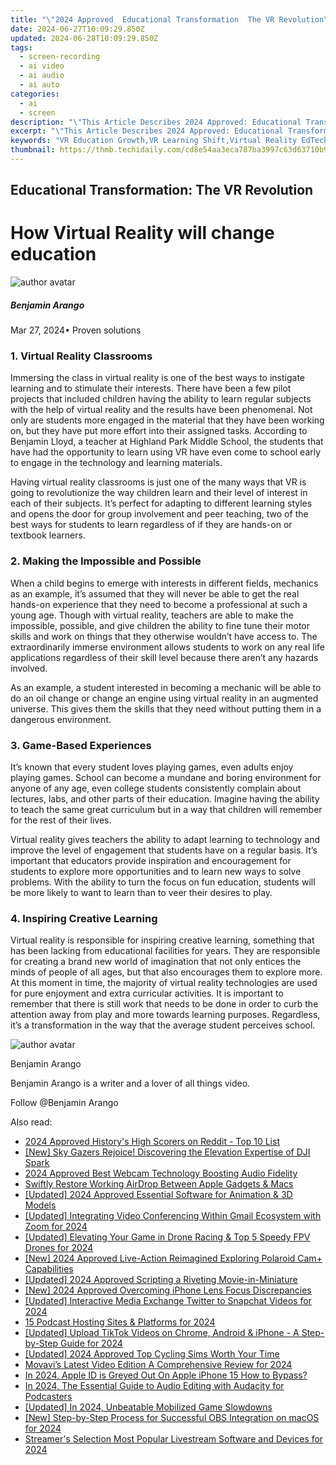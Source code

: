 ```yaml
---
title: "\"2024 Approved  Educational Transformation  The VR Revolution\""
date: 2024-06-27T10:09:29.850Z
updated: 2024-06-28T10:09:29.850Z
tags: 
  - screen-recording
  - ai video
  - ai audio
  - ai auto
categories: 
  - ai
  - screen
description: "\"This Article Describes 2024 Approved: Educational Transformation: The VR Revolution\""
excerpt: "\"This Article Describes 2024 Approved: Educational Transformation: The VR Revolution\""
keywords: "VR Education Growth,VR Learning Shift,Virtual Reality EdTech,Tech in Classrooms VR,Educational VR Impact,Immersive EdTech Trend,Future of Schooling VR"
thumbnail: https://thmb.techidaily.com/cd8e54aa3eca787ba3997c63d63710b97ceb4c1f05d7d6cac870afba65fb3588.jpg
---
```


## Educational Transformation: The VR Revolution

# How Virtual Reality will change education

![author avatar](https://images.wondershare.com/filmora/article-images/benjamin-arango-author.jpg)

##### Benjamin Arango

 Mar 27, 2024• Proven solutions

### 1\. Virtual Reality Classrooms

 Immersing the class in virtual reality is one of the best ways to instigate learning and to stimulate their interests. There have been a few pilot projects that included children having the ability to learn regular subjects with the help of virtual reality and the results have been phenomenal. Not only are students more engaged in the material that they have been working on, but they have put more effort into their assigned tasks. According to Benjamin Lloyd, a teacher at Highland Park Middle School, the students that have had the opportunity to learn using VR have even come to school early to engage in the technology and learning materials.

 Having virtual reality classrooms is just one of the many ways that VR is going to revolutionize the way children learn and their level of interest in each of their subjects. It’s perfect for adapting to different learning styles and opens the door for group involvement and peer teaching, two of the best ways for students to learn regardless of if they are hands-on or textbook learners.

### 2\. Making the Impossible and Possible

 When a child begins to emerge with interests in different fields, mechanics as an example, it’s assumed that they will never be able to get the real hands-on experience that they need to become a professional at such a young age. Though with virtual reality, teachers are able to make the impossible, possible, and give children the ability to fine tune their motor skills and work on things that they otherwise wouldn’t have access to. The extraordinarily immerse environment allows students to work on any real life applications regardless of their skill level because there aren’t any hazards involved.

 As an example, a student interested in becoming a mechanic will be able to do an oil change or change an engine using virtual reality in an augmented universe. This gives them the skills that they need without putting them in a dangerous environment.

### 3\. Game-Based Experiences

 It’s known that every student loves playing games, even adults enjoy playing games. School can become a mundane and boring environment for anyone of any age, even college students consistently complain about lectures, labs, and other parts of their education. Imagine having the ability to teach the same great curriculum but in a way that children will remember for the rest of their lives.

 Virtual reality gives teachers the ability to adapt learning to technology and improve the level of engagement that students have on a regular basis. It’s important that educators provide inspiration and encouragement for students to explore more opportunities and to learn new ways to solve problems. With the ability to turn the focus on fun education, students will be more likely to want to learn than to veer their desires to play.

### 4\. Inspiring Creative Learning

 Virtual reality is responsible for inspiring creative learning, something that has been lacking from educational facilities for years. They are responsible for creating a brand new world of imagination that not only entices the minds of people of all ages, but that also encourages them to explore more. At this moment in time, the majority of virtual reality technologies are used for pure enjoyment and extra curricular activities. It is important to remember that there is still work that needs to be done in order to curb the attention away from play and more towards learning purposes. Regardless, it’s a transformation in the way that the average student perceives school.

![author avatar](https://images.wondershare.com/filmora/article-images/benjamin-arango-author.jpg)

Benjamin Arango

Benjamin Arango is a writer and a lover of all things video.

Follow @Benjamin Arango


<ins class="adsbygoogle"
     style="display:block"
     data-ad-format="autorelaxed"
     data-ad-client="ca-pub-7571918770474297"
     data-ad-slot="1223367746"></ins>



<ins class="adsbygoogle"
     style="display:block"
     data-ad-client="ca-pub-7571918770474297"
     data-ad-slot="8358498916"
     data-ad-format="auto"
     data-full-width-responsive="true"></ins>


<span class="atpl-alsoreadstyle">Also read:</span>
<div><ul>
<li><a href="https://article-knowledge.techidaily.com/2024-approved-historys-high-scorers-on-reddit-top-10-list/"><u>2024 Approved  History's High Scorers on Reddit - Top 10 List</u></a></li>
<li><a href="https://article-knowledge.techidaily.com/new-sky-gazers-rejoice-discovering-the-elevation-expertise-of-dji-spark/"><u>[New] Sky Gazers Rejoice! Discovering the Elevation Expertise of DJI Spark</u></a></li>
<li><a href="https://article-knowledge.techidaily.com/2024-approved-best-webcam-technology-boosting-audio-fidelity/"><u>2024 Approved  Best Webcam Technology Boosting Audio Fidelity</u></a></li>
<li><a href="https://article-knowledge.techidaily.com/swiftly-restore-working-airdrop-between-apple-gadgets-and-macs/"><u>Swiftly Restore Working AirDrop Between Apple Gadgets & Macs</u></a></li>
<li><a href="https://article-knowledge.techidaily.com/updated-2024-approved-essential-software-for-animation-and-3d-models/"><u>[Updated] 2024 Approved  Essential Software for Animation & 3D Models</u></a></li>
<li><a href="https://article-knowledge.techidaily.com/updated-integrating-video-conferencing-within-gmail-ecosystem-with-zoom-for-2024/"><u>[Updated] Integrating Video Conferencing Within Gmail Ecosystem with Zoom for 2024</u></a></li>
<li><a href="https://article-knowledge.techidaily.com/updated-elevating-your-game-in-drone-racing-and-top-5-speedy-fpv-drones-for-2024/"><u>[Updated] Elevating Your Game in Drone Racing & Top 5 Speedy FPV Drones for 2024</u></a></li>
<li><a href="https://article-knowledge.techidaily.com/new-2024-approved-live-action-reimagined-exploring-polaroid-camplus-capabilities/"><u>[New] 2024 Approved  Live-Action Reimagined  Exploring Polaroid Cam+ Capabilities</u></a></li>
<li><a href="https://article-knowledge.techidaily.com/updated-2024-approved-scripting-a-riveting-movie-in-miniature/"><u>[Updated] 2024 Approved  Scripting a Riveting Movie-in-Miniature</u></a></li>
<li><a href="https://article-knowledge.techidaily.com/new-2024-approved-overcoming-iphone-lens-focus-discrepancies/"><u>[New] 2024 Approved  Overcoming iPhone Lens Focus Discrepancies</u></a></li>
<li><a href="https://twitter-videos.techidaily.com/updated-interactive-media-exchange-twitter-to-snapchat-videos-for-2024/"><u>[Updated] Interactive Media Exchange  Twitter to Snapchat Videos for 2024</u></a></li>
<li><a href="https://extra-hints.techidaily.com/15-podcast-hosting-sites-and-platforms-for-2024/"><u>15 Podcast Hosting Sites & Platforms for 2024</u></a></li>
<li><a href="https://tiktok-video-files.techidaily.com/updated-upload-tiktok-videos-on-chrome-android-and-iphone-a-step-by-step-guide-for-2024/"><u>[Updated] Upload TikTok Videos on Chrome, Android & iPhone - A Step-by-Step Guide for 2024</u></a></li>
<li><a href="https://screen-activity-recording.techidaily.com/updated-2024-approved-top-cycling-sims-worth-your-time/"><u>[Updated] 2024 Approved  Top Cycling Sims Worth Your Time</u></a></li>
<li><a href="https://extra-support.techidaily.com/movavis-latest-video-edition-a-comprehensive-review-for-2024/"><u>Movavi’s Latest Video Edition  A Comprehensive Review for 2024</u></a></li>
<li><a href="https://apple-account.techidaily.com/in-2024-apple-id-is-greyed-out-on-apple-iphone-15-how-to-bypass-by-drfone-ios/"><u>In 2024, Apple ID is Greyed Out On Apple iPhone 15 How to Bypass?</u></a></li>
<li><a href="https://audio-editing.techidaily.com/in-2024-the-essential-guide-to-audio-editing-with-audacity-for-podcasters/"><u>In 2024, The Essential Guide to Audio Editing with Audacity for Podcasters</u></a></li>
<li><a href="https://video-screen-grab.techidaily.com/updated-in-2024-unbeatable-mobilized-game-slowdowns/"><u>[Updated] In 2024, Unbeatable Mobilized Game Slowdowns</u></a></li>
<li><a href="https://video-capture.techidaily.com/new-step-by-step-process-for-successful-obs-integration-on-macos-for-2024/"><u>[New] Step-by-Step Process for Successful OBS Integration on macOS for 2024</u></a></li>
<li><a href="https://eaxpv-info.techidaily.com/streamers-selection-most-popular-livestream-software-and-devices-for-2024/"><u>Streamer's Selection  Most Popular Livestream Software and Devices for 2024</u></a></li>
</ul></div>
